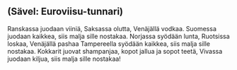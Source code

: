 <h2>(Sävel: Euroviisu-tunnari)</h2>

Ranskassa juodaan viiniä,
Saksassa olutta, Venäjällä vodkaa.
Suomessa juodaan kaikkea,
siis malja sille nostakaa.
Norjassa syödään lunta,
Ruotsissa loskaa, Venäjällä pashaa
Tampereella syödään kaikkea,
siis malja sille nostakaa.
Kokkarit juovat shampanjaa,
kopot jallua ja sopot teetä,
Vivassa juodaan kiljua,
siis malja sille nostakaa!
